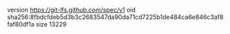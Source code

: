 version https://git-lfs.github.com/spec/v1
oid sha256:8fbdcfdeb5d3b3c2683547da90da71cd7225b1de484ca6e846c3af8faf80df1a
size 13229

